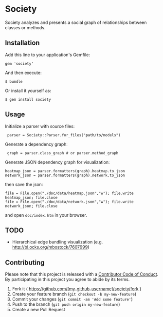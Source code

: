 # Society

Society analyzes and presents a social graph of relationships between classes or methods.

## Installation

Add this line to your application's Gemfile:

    gem 'society'

And then execute:

    $ bundle

Or install it yourself as:

    $ gem install society

## Usage

Initialize a parser with source files:

     parser = Society::Parser.for_files("path/to/models")

Generate a dependency graph:

     graph = parser.class_graph # or parser.method_graph

Generate JSON dependency graph for visualization:

    heatmap_json = parser.formatters(graph).heatmap.to_json
    network_json = parser.formatters(graph).network.to_json

  then save the json:

    file = File.open("./doc/data/heatmap.json","w"); file.write heatmap_json; file.close
    file = File.open("./doc/data/network.json","w"); file.write network_json; file.close

  and open `doc/index.htm` in your browser.

## TODO

* Hierarchical edge bundling visualization (e.g. http://bl.ocks.org/mbostock/7607999)

## Contributing

Please note that this project is released with a [Contributor Code of Conduct](https://github.com/Bantik/society/blob/master/CODE_OF_CONDUCT.md). By participating in this project you agree to abide by its terms.


1. Fork it ( https://github.com/[my-github-username]/society/fork )
2. Create your feature branch (`git checkout -b my-new-feature`)
3. Commit your changes (`git commit -am 'Add some feature'`)
4. Push to the branch (`git push origin my-new-feature`)
5. Create a new Pull Request
